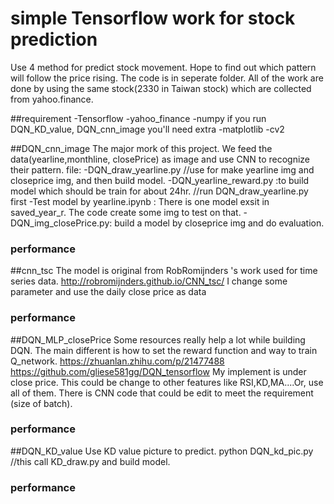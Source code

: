 # simple Tensorflow work for stock prediction
Use 4 method for predict stock movement. Hope to find out which pattern will follow the price rising.
The code is in seperate folder.
All of the work are done by using the same stock(2330 in Taiwan stock) which are collected from yahoo.finance.

##requirement
-Tensorflow
-yahoo_finance
-numpy
if you run DQN_KD_value, DQN_cnn_image you'll need extra
-matplotlib
-cv2

##DQN_cnn_image
The major mork of this project. We feed the data(yearline,monthline, closePrice) as image and use CNN to recognize their pattern. 
file:
-DQN_draw_yearline.py  //use for make yearline img and closeprice img, and then build model.
-DQN_yearline_reward.py :to build model which should be train for about 24hr. //run DQN_draw_yearline.py first
-Test model by yearline.ipynb : There is one model exsit in saved_year_r. The code create some img to test on that.
-DQN_img_closePrice.py: build a model by closeprice img and do evaluation.

### performance


##cnn_tsc
The model is original from RobRomijnders 's work used for time series data.
http://robromijnders.github.io/CNN_tsc/
I change some parameter and use the daily close price as data
### performance

##DQN_MLP_closePrice
Some resources really help a lot while building DQN. The main different is how to set the reward function and way to train Q_network.
https://zhuanlan.zhihu.com/p/21477488
https://github.com/gliese581gg/DQN_tensorflow
My implement is under close price. This could be change to other features like RSI,KD,MA....Or, use all of them. There is CNN code that could be edit to meet the requirement (size of batch).  
### performance

##DQN_KD_value
Use KD value picture to predict.
python DQN_kd_pic.py //this call KD_draw.py and build model.

### performance



